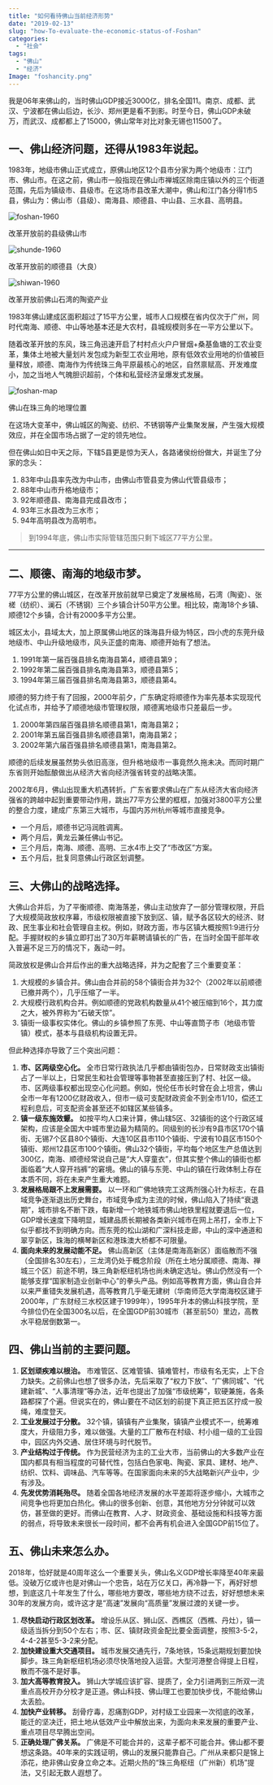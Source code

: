```yaml
---
title: "如何看待佛山当前经济形势"
date: "2019-02-13"
slug: "how-To-evaluate-the-economic-status-of-Foshan"
categories: 
  - "社会"
tags:   
  - "佛山"
  - "经济"
Image: "foshancity.png"
---
```


我是06年来佛山的，当时佛山GDP接近3000亿，排名全国11。南京、成都、武汉、宁波都在佛山后边，长沙、郑州更是看不到影。时至今日，佛山GDP未破万，而武汉、成都都上了15000，佛山常年对比对象无锡也11500了。

## 一、佛山经济问题，还得从1983年说起。

1983年，地级市佛山正式成立，原佛山地区12个县市分家为两个地级市：江门市、佛山市。在这之前，佛山市一般指现在佛山市禅城区除南庄镇以外的三个街道范围，先后为镇级市、县级市。在这场市县改革大潮中，佛山和江门各分得1市5县，佛山为：佛山市（县级）、南海县、顺德县、中山县、三水县、高明县。

![foshan-1960](foshan-city-1960.png)

改革开放前的县级佛山市

![shunde-1960](shunde-country-1960.png)

改革开放前的顺德县（大良）

![shiwan-1960](shiwan-1960.png)

改革开放前佛山石湾的陶瓷产业

1983年佛山建成区面积超过了15平方公里，城市人口规模在省内仅次于广州，同时代南海、顺德、中山等地基本还是大农村，县城规模则多在一平方公里以下。

随着改革开放的东风，珠三角迅速开启了村村点火户户冒烟+桑基鱼塘的工农业变革，集体土地被大量划片发包成为新型工农业用地，原有低效农业用地的价值被巨量释放，顺德、南海作为传统珠三角平原最核心的地区，自然禀赋高、开发难度小，加之当地人气魄胆识超前，个体和私营经济呈爆发式发展。

![foshan-map](foshan-map.png)

佛山在珠三角的地理位置

在这场大变革中，佛山城区的陶瓷、纺织、不锈钢等产业集聚发展，产生强大规模效应，并在全国市场占据了一定的领先地位。

但在佛山如日中天之际，下辖5县更是惊为天人，各路诸侯纷纷做大，并诞生了分家的念头：

1. 83年中山县率先改为中山市，由佛山市管县变为佛山代管县级市；
2. 88年中山市升格地级市；
3. 92年顺德县、南海县完成县改市；
4. 93年三水县改为三水市；
5. 94年高明县改为高明市。

> 到1994年底，佛山市实际管辖范围只剩下城区77平方公里。

---

## 二、顺德、南海的地级市梦。

77平方公里的佛山城区，在改革开放前就早已奠定了发展格局，石湾（陶瓷）、张槎（纺织）、澜石（不锈钢）三个乡镇合计50平方公里。相比较，南海18个乡镇、顺德12个乡镇，合计有2000多平方公里。

城区太小，县域太大，加上原属佛山地区的珠海县升级为特区，四小虎的东莞升级地级市、中山升级地级市，风头正盛的南海、顺德开始有了想法。

1. 1991年第一届百强县排名南海县第4，顺德县第9；
2. 1992年第二届百强县排名南海县第3，顺德县第5；
3. 1994年第三届百强县排名南海县第3，顺德县第4。

顺德的努力终于有了回报，2000年前夕，广东确定将顺德作为率先基本实现现代化试点市，并给予了顺德地级市管理权限，顺德离地级市只差最后一步。

1. 2000年第四届百强县排名顺德县第1，南海县第2；
2. 2001年第五届百强县排名顺德县第1，南海县第2；
3. 2002年第六届百强县排名顺德县第1，南海县第2。

顺德的后续发展虽然势头依旧高涨，但升格地级市一事竟然久拖未决。而同时期广东省则开始酝酿做出从经济大省向经济强省转变的战略决策。

2002年6月，佛山出现重大机遇转折。广东省要求佛山在广东从经济大省向经济强省的跨越中起到重要带动作用，跳出77平方公里的框框，加强对3800平方公里的整合力度，建成广东第三大城市，与国内苏州杭州等城市直接竞争。

* 一个月后，顺德书记冯润胜调离。
* 两个月后，黄龙云兼任佛山书记。
* 三个月后，南海、顺德、高明、三水4市上交了“市改区”方案。
* 五个月后，批复同意佛山行政区划调整。

## 三、大佛山的战略选择。

大佛山合并后，为了平衡顺德、南海落差，佛山主动放弃了一部分管理权限，开启了大规模简政放权序幕，市级权限被直接下放到区、镇，赋予各区较大的经济、财政、民生事业和社会管理自主权。例如，财政方面，市与区镇大概按照1:9进行分配。手握财权的乡镇立即打出了30万年薪聘请镇长的广告，在当时全国干部年收入普遍不足三万的情况下，轰动一时。

简政放权是佛山合并后作出的重大战略选择，并为之配套了三个重要变革：

1. 大规模的乡镇合并。佛山由合并前的58个镇街合并为32个（2002年以前顺德已撤并两个），几乎压缩了一半。
2. 大规模行政机构合并。例如顺德的党政机构数量从41个被压缩到16个，其力度之大，被外界称为“石破天惊”。
3. 镇街一级事权实体化。佛山的乡镇参照了东莞、中山等直筒子市（地级市管镇）模式，基本与县级机构设置无异。

但此种选择亦导致了三个突出问题：

1. **市、区两级空心化。** 全市日常行政执法几乎都由镇街包办，日常财政支出镇街占了一半以上，日常民生和社会管理等事物甚至直接压到了村、社区一级。市、区两级事权都出现空心化问题。例如，悦伦任市长时曾在会上坦言，佛山全市一年有1200亿财政收入，但市一级可支配财政资金不到全市1/10，偿还工程利息后，可支配资金甚至还不如辖区某些镇多。
2. **镇一级东施效颦。** 如按平均人口来计算，佛山辖5区、32镇街的这个行政区域架构，应该是全国大中城市里边最为精简的。同级别的长沙有9县市区170个镇街、无锡7个区县80个镇街、大连10区县市110个镇街、宁波有10县区市150个镇街、郑州12县区市100个镇街。佛山32个镇街，平均每个地区生产总值达到300亿，南海、顺德经常说自己是“大人穿童衣”，但其实整个佛山的镇街也都面临着“大人穿开裆裤”的窘境。佛山的镇与东莞、中山的镇在行政体制上存在本质不同，将在未来产生重大难题。
3. **发展格局跟不上发展需要。** 以一环和广佛地铁完工这两剂强心针为标志，在县域竞争逐渐退出历史舞台，市域竞争成为主流的时候，佛山陷入了持续“衰退期”，城市排名不断下跌，每新增一个地铁城市佛山地铁里程就要退后一位，GDP增长速度下降明显，城建品质长期被各类新兴城市在网上吊打，全市上下似乎都找不到明确方向。而东莞的松山湖和广深科技走廊，中山的深中通道和翠亨新区，珠海的横琴新区和港珠澳大桥都不可限量。
4. **面向未来的发展动能不足。** 佛山高新区（主体是南海高新区）面临散而不强（全国排名30左右），三龙湾仍处于概念阶段（所在土地分属顺德、南海、禅城三个区）前途不明，珠三角新枢纽机场也尚未确定选址。佛山仍然没有一个能够支撑“国家制造业创新中心”的拳头产品。例如高等教育方面，佛山自合并以来严重错失发展机遇，高等教育几乎毫无建树（华南师范大学南海校区建于2000年，广东财经三水校区建于1999年），1995年升本的佛山科技学院，至今排位仍在全国300名以后，在全国GDP前30城市（甚至前50）里边，高教水平稳居倒数第一。

## 四、佛山当前的主要问题。

1. **区划顽疾难以根治。** 市难管区、区难管镇、镇难管村，市级有名无实，上下合力缺失。之前佛山也想了很多办法，先后采取了“权力下放”、“广佛同城”、“代建新城”、“人事清理”等办法，近年也提出了加强“市级统筹”，软硬兼施，各条路都探了个遍。但说实在的，佛山要在不动区划的前提下真正把五区拧成一股绳，难度登天。
2. **工业发展过于分散。** 32个镇，镇镇有产业集聚，镇镇产业模式不一，统筹难度大，升级阻力多，难以做强。大量的工厂散布在村级、村小组一级的工业园中，园区内外交通、居住环境与时代脱节。
3. **产业结构过于传统。** 作为民营经济为主的工业大市，当前佛山的大多数产业在国内都具有相当程度的可替代性，包括白色家电、陶瓷、家具、建材、地产、纺织、饮料、调味品、汽车等等。在国家面向未来的5大战略新兴产业中，少有涉及。
4. **先发优势消耗殆尽。** 随着全国各地经济发展的水平差距将逐步缩小，大城市之间竞争也将更加白热化。佛山的很多创新、创意，其他地方分分钟就可以效仿，甚至做的更好。而佛山在教育、人才、财政资金、基础设施和科技等方面的弱点，将导致未来很长一段时间，都不会再有机会进入全国GDP前15位了。

## 五、佛山未来怎么办。

2018年，恰好就是40周年这么一个重要关头，佛山名义GDP增长率降至40年来最低。没破万亿或许也是对佛山一个忠告，站在万亿关口，再冷静一下，再好好想想，到底这几十年发生了什么，哪些地方要改，哪些地方绕不过去，好好想想未来30年的发展方向，或许这才是“高速”发展向“高质量”发展过渡的关键一步。

1. **尽快启动行政区划改革。** 增设乐从区、狮山区、西樵区（西樵、丹灶），镇一级适当拆分到50个左右；市、区、镇财政资金配比要全面调整，按照3-5-2，4-4-2甚至5-3-2来分配。
2. **加快建设重大交通项目。** 城市发展交通先行，7条地铁，15条远期规划要加快脚步。珠三角新枢纽机场必须尽快落地投入运营。大型河港整合得提上日程，散而不强不是好事。
3. **加大高等教育投入。** 狮山大学城应该扩容、提质了，全力引进两到三所双一流重点高校开办分校才是正道。佛山科技、佛山理工也要加快步伐，不能给佛山太丢脸。
4. **加快产业转移。** 刮骨疗毒，忍痛割GDP，对村级工业园来一次彻底的改革，能迁的坚决迁，把土地从低效产业中解放出来，为面向未来发展的重要产业、重点项目尽早腾出空间。
5. **正确处理广佛关系。** 广佛是不可能合并的，这辈子都不可能合并。佛山都不要想这条路。40年来的实践证明，佛山的发展只能靠自己。广州从来都只是锦上添花，绝非佛山安身立命之本。近期火热的“珠三角枢纽（广州新）机场”提法，又引起无数人遐想了。